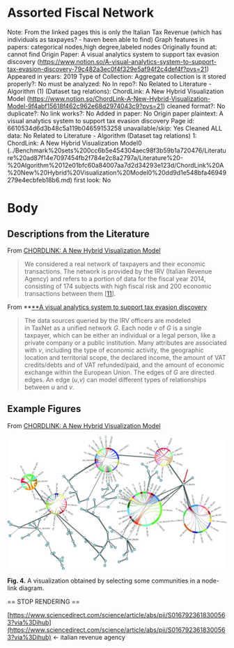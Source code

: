 # Assorted Fiscal Network

Note: From the linked pages this is only the Italian Tax Revenue (which has individuals as taxpayes? - haven been able to find)
Graph features in papers: categorical nodes,high degree,labeled nodes
Originally found at: cannot find
Origin Paper: A visual analytics system to support tax evasion discovery (https://www.notion.so/A-visual-analytics-system-to-support-tax-evasion-discovery-79c482a3ec0f4f329e5af94f2c4def4f?pvs=21)
Appeared in years: 2019
Type of Collection: Aggregate collection
is it stored properly?: No
must be analyzed: No
In repo?: No
Related to Literature - Algorithm (1) (Dataset tag relations): ChordLink: A New Hybrid Visualization Model (https://www.notion.so/ChordLink-A-New-Hybrid-Visualization-Model-9f4abf15618f462c962e68d2974043c9?pvs=21)
cleaned format?: No
duplicate?: No
link works?: No
Added in paper: No
Origin paper plaintext: A visual analytics system to support tax evasion discovery
Page id: 6610534d6d3b48c5a119b04659153258
unavailable/skip: Yes
Cleaned ALL data: No
Related to Literature - Algorithm (Dataset tag relations) 1: ChordLink: A New Hybrid Visualization Model0 (../Benchmark%20sets%200cc6b5e454304aec98f3b59b1a720476/Literature%20ad87f14e7097454fb2f784e2c8a2797a/Literature%20-%20Algorithm%2012e01bfc60a84007aa7d2d34293e123d/ChordLink%20A%20New%20Hybrid%20Visualization%20Model0%20dd9d1e548bfa46949279e4ecbfeb18b6.md)
first look: No

# Body

## Descriptions from the Literature

From [CHORDLINK: A New Hybrid Visualization Model](https://link.springer.com/chapter/10.1007/978-3-030-35802-0_22)

> We considered a real network of taxpayers and their economic transactions. The network is provided by the IRV (Italian Revenue Agency) and refers to a portion of data for the fiscal year 2014, consisting of 174 subjects with high fiscal risk and 200 economic transactions between them [[11](https://link.springer.com/chapter/10.1007/978-3-030-35802-0_22#ref-CR11)].
> 

From **[**A visual analytics system to support tax evasion discovery](https://www.sciencedirect.com/science/article/pii/S0167923618300563?via%3Dihub#s0015)

> The data sources queried by the IRV officers are modeled in TaxNet as a unified network *G*. Each node *v* of *G* is a single taxpayer, which can be either an individual or a legal person, like a private company or a public institution. Many attributes are associated with *v*, including the type of economic activity, the geographic location and territorial scope, the declared income, the amount of VAT credits/debts and of VAT refunded/paid, and the amount of economic exchange within the European Union. The edges of *G* are directed edges. An edge (*u*,*v*) can model different types of relationships between *u* and *v*.
> 

## Example Figures

From [CHORDLINK: A New Hybrid Visualization Model](https://link.springer.com/chapter/10.1007/978-3-030-35802-0_22)

![Untitled](Assorted%20Fiscal%20Network%206610534d6d3b48c5a119b04659153258/Untitled.png)

****************Fig. 4.**************** A visualization obtained by selecting some communities in a node-link diagram.

== STOP RENDERING ==

[https://www.sciencedirect.com/science/article/abs/pii/S0167923618300563?via%3Dihub](https://www.sciencedirect.com/science/article/abs/pii/S0167923618300563?via%3Dihub) ← italian revenue agency